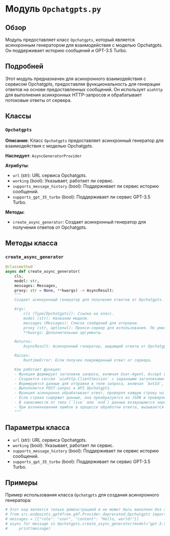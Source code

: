 # Модуль `Opchatgpts.py`

## Обзор

Модуль предоставляет класс `Opchatgpts`, который является асинхронным генератором для взаимодействия с моделью Opchatgpts. Он поддерживает историю сообщений и GPT-3.5 Turbo.

## Подробней

Этот модуль предназначен для асинхронного взаимодействия с сервисом Opchatgpts, предоставляя функциональность для генерации ответов на основе предоставленных сообщений. Он использует `aiohttp` для выполнения асинхронных HTTP-запросов и обрабатывает потоковые ответы от сервера.

## Классы

### `Opchatgpts`

**Описание**: Класс `Opchatgpts` предоставляет асинхронный генератор для взаимодействия с моделью Opchatgpts.

**Наследует**: `AsyncGeneratorProvider`

**Атрибуты**:
- `url` (str): URL сервиса Opchatgpts.
- `working` (bool): Указывает, работает ли сервис.
- `supports_message_history` (bool): Поддерживает ли сервис историю сообщений.
- `supports_gpt_35_turbo` (bool): Поддерживает ли сервис GPT-3.5 Turbo.

**Методы**:
- `create_async_generator`: Создает асинхронный генератор для получения ответов от Opchatgpts.

## Методы класса

### `create_async_generator`

```python
@classmethod
async def create_async_generator(
    cls,
    model: str,
    messages: Messages,
    proxy: str = None, **kwargs) -> AsyncResult:
    """
    Создает асинхронный генератор для получения ответов от Opchatgpts.

    Args:
        cls (Type[Opchatgpts]): Ссылка на класс.
        model (str): Название модели.
        messages (Messages): Список сообщений для отправки.
        proxy (str, optional): Прокси-сервер для использования. По умолчанию `None`.
        **kwargs: Дополнительные аргументы.

    Returns:
        AsyncResult: Асинхронный генератор, выдающий ответы от Opchatgpts.

    Raises:
        RuntimeError: Если получен поврежденный ответ от сервера.

    Как работает функция:
    - Функция формирует заголовки запроса, включая User-Agent, Accept и Referer.
    - Создается сессия `aiohttp.ClientSession` с заданными заголовками.
    - Формируются данные для отправки в теле запроса, включая `botId`, `chatId`, `contextId`, `messages` и другие параметры.
    - Выполняется POST-запрос к API Opchatgpts.
    - Функция асинхронно обрабатывает ответ, проверяя каждую строку на наличие префикса `data: `.
    - Если строка содержит данные, она преобразуется из JSON и проверяется наличие ключа `type`.
    - В зависимости от типа (`live` или `end`) данные возвращаются через генератор или завершают его работу.
    - При возникновении ошибок в процессе обработки ответа, вызывается исключение `RuntimeError`.
    """
```

## Параметры класса

- `url` (str): URL сервиса Opchatgpts.
- `working` (bool): Указывает, работает ли сервис.
- `supports_message_history` (bool): Поддерживает ли сервис историю сообщений.
- `supports_gpt_35_turbo` (bool): Поддерживает ли сервис GPT-3.5 Turbo.

## Примеры

Пример использования класса `Opchatgpts` для создания асинхронного генератора:

```python
# Этот код является только демонстрацией и не может быть выполнен без соответствующей инфраструктуры.
# from src.endpoints.gpt4free.g4f.Provider.deprecated.Opchatgpts import Opchatgpts
# messages = [{"role": "user", "content": "Hello, world!"}]
# async for message in Opchatgpts.create_async_generator(model="gpt-3.5-turbo", messages=messages):
#     print(message)